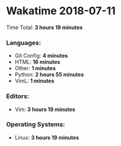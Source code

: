 # Wakatime 2018-07-11

Time Total: **3 hours 19 minutes**

### Languages:
- Git Config: **4 minutes** 
- HTML: **16 minutes** 
- Other: **1 minutes** 
- Python: **2 hours 55 minutes** 
- VimL: **1 minutes** 

### Editors:
- Vim: **3 hours 19 minutes** 

### Operating Systems:
- Linux: **3 hours 19 minutes** 

